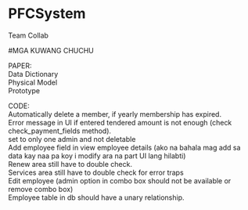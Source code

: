 # PFCSystem
Team Collab

#MGA KUWANG CHUCHU

PAPER: <br />
Data Dictionary <br />
Physical Model <br />
Prototype <br />



CODE: <br />
Automatically delete a member, if yearly membership has expired. <br/>
Error message in UI if entered tendered amount is not enough (check check_payment_fields method). <br/>
set to only one admin and not deletable <br/>
Add employee field in view employee details (ako na bahala mag add sa data kay naa pa koy i modify ara na part UI lang hilabti) <br/>
Renew area still have to double check. <br/>
Services area still have to double check for error traps <br/>
Edit employee (admin option in combo box should not be available or remove combo box) <br/>
Employee table in db should have a unary relationship. <br/>
<br/>


